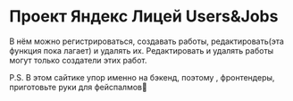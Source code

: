 <h1>Проект Яндекс Лицей Users&Jobs</h1>
<p>В нём можно регистрироваться, создавать работы, редактировать(эта функция пока лагает) и удалять их. Редактировать и удалять работы могут только создатели этих работ. </p>
<p>P.S. В этом сайтике упор именно на бэкенд, поэтому , фронтендеры, приготовьте руки для фейспалмов🫢</p>
